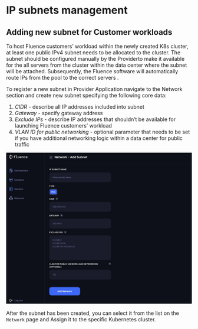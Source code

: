 # IP subnets management

## Adding new subnet for Customer workloads

To host Fluence customers’ workload within the newly created K8s cluster,  at least one public IPv4 subnet needs to be allocated to the cluster. The subnet should be configured manually by the Providerto make it available for the all servers from the cluster within the data center where the subnet will be attached. Subsequently, the Fluence software will automatically route IPs from the pool to the correct servers .

To register a new subnet in Provider Application navigate to the Network section and create new subnet specifying the following core data:

1. *CIDR* - describe all IP addresses included into subnet
2. *Gateway* - specify gateway address
3. *Exclude IPs* - describe IP addresses that shouldn’t be available for launching Fluence customers’ workload
4. *VLAN ID for public networking* - optional parameter that needs to  be set if you have additional networking logic within a data center for public traffic 

![ip_subnets](./assets/add_subnet_page.webp)

After the subnet has been created, you can select it from the list on the `Network` page and Assign it to the specific Kubernetes cluster.
